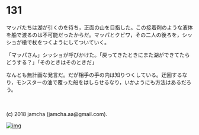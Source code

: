 # 131

マッパたちは湖が引くのを待ち，正面の山を目指した。この接着剤のような液体を船で渡るのは不可能だったからだ。マッパとクビワ，その二人の後ろを，シッショが槍で杖をつくようにしてついていく。  

「マッパさん」シッショが呼びかけた。「戻ってきたときにまた湖ができてたらどうする？」「そのときはそのときだ」  

なんとも無計画な発言だ。だが相手の手の内は知りつくしている。迂回するなり，モンスターの油で覆った船をはしらせるなり，いかようにも方法はあるだろう。  

<br>  
<br>  
(c) 2018 jamcha (jamcha.aa@gmail.com).  

[![img](http://i.creativecommons.org/l/by-nc-sa/4.0/88x31.png)](http://creativecommons.org/licenses/by-nc-sa/4.0/deed)
